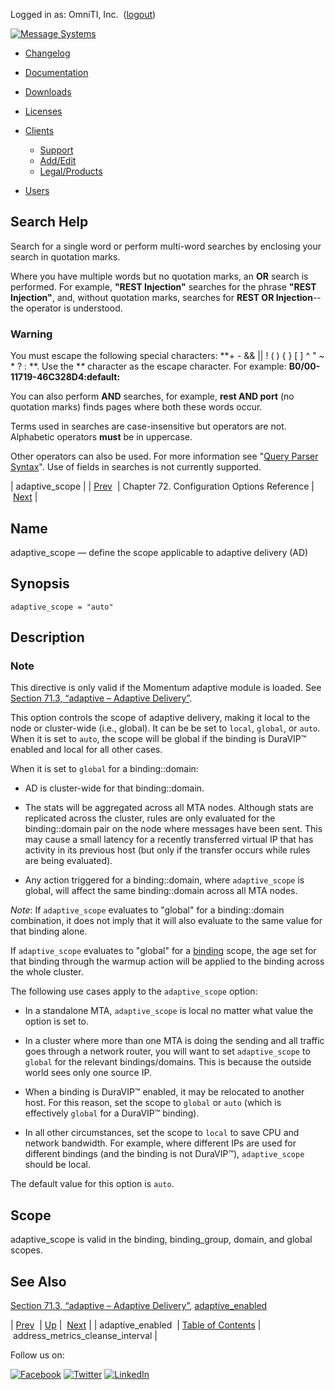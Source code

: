 Logged in as: OmniTI, Inc.  ([logout](https://support.messagesystems.com/logout.php))

[![Message Systems](https://support.messagesystems.com/images/ms-white205.png)](https://support.messagesystems.com/start.php) 

*   [Changelog](https://support.messagesystems.com/start.php?show=changelog)
*   [Documentation](https://support.messagesystems.com/docs/)
*   [Downloads](https://support.messagesystems.com/start.php)

*   [Licenses](https://support.messagesystems.com/license_summary.php)
*   <a href="">Clients</a>
    *   [Support](https://support.messagesystems.com/cs.php)
    *   [Add/Edit](https://support.messagesystems.com/edit_client.php)
    *   [Legal/Products](https://support.messagesystems.com/edit_products.php)
*   [Users](https://support.messagesystems.com/edit_customer.php)

## Search Help

Search for a single word or perform multi-word searches by enclosing your search in quotation marks.

Where you have multiple words but no quotation marks, an **OR** search is performed. For example, **"REST Injection"** searches for the phrase **"REST Injection"**, and, without quotation marks, searches for **REST OR Injection**--the operator is understood.

### Warning

You must escape the following special characters: **+ - && || ! ( ) { } [ ] ^ " ~ * ? : \**. Use the **\** character as the escape character. For example: **B0/00-11719-46C328D4\:default\:**

You can also perform **AND** searches, for example, **rest AND port** (no quotation marks) finds pages where both these words occur.

Terms used in searches are case-insensitive but operators are not. Alphabetic operators **must** be in uppercase.

Other operators can also be used. For more information see "[Query Parser Syntax](https://lucene.apache.org/core/old_versioned_docs/versions/3_0_0/queryparsersyntax.html)". Use of fields in searches is not currently supported.

| adaptive_scope |
| [Prev](conf.ref.adaptive_enabled.php)  | Chapter 72. Configuration Options Reference |  [Next](conf.ref.address_metrics_cleanse_interval.php) |

<a name="conf.ref.adaptive_scope"></a>
## Name

adaptive_scope — define the scope applicable to adaptive delivery (AD)

## Synopsis

`adaptive_scope = "auto"`

<a name="idp23393072"></a>
## Description

### Note

This directive is only valid if the Momentum adaptive module is loaded. See [Section 71.3, “adaptive – Adaptive Delivery”](modules.adaptive.php "71.3. adaptive – Adaptive Delivery").

This option controls the scope of adaptive delivery, making it local to the node or cluster-wide (i.e., global). It can be be set to `local`, `global`, or `auto`. When it is set to `auto`, the scope will be global if the binding is DuraVIP™ enabled and local for all other cases.

When it is set to `global` for a binding::domain:

*   AD is cluster-wide for that binding::domain.

*   The stats will be aggregated across all MTA nodes. Although stats are replicated across the cluster, rules are only evaluated for the binding::domain pair on the node where messages have been sent. This may cause a small latency for a recently transferred virtual IP that has activity in its previous host (but only if the transfer occurs while rules are being evaluated).

*   Any action triggered for a binding::domain, where `adaptive_scope` is global, will affect the same binding::domain across all MTA nodes.

*Note*: If `adaptive_scope` evaluates to "global" for a binding::domain combination, it does not imply that it will also evaluate to the same value for that binding alone.

If `adaptive_scope` evaluates to "global" for a [binding](conf.ref.binding.php "binding") scope, the age set for that binding through the warmup action will be applied to the binding across the whole cluster.

The following use cases apply to the `adaptive_scope` option:

*   In a standalone MTA, `adaptive_scope` is local no matter what value the option is set to.

*   In a cluster where more than one MTA is doing the sending and all traffic goes through a network router, you will want to set `adaptive_scope` to `global` for the relevant bindings/domains. This is because the outside world sees only one source IP.

*   When a binding is DuraVIP™ enabled, it may be relocated to another host. For this reason, set the scope to `global` or `auto` (which is effectively `global` for a DuraVIP™ binding).

*   In all other circumstances, set the scope to `local` to save CPU and network bandwidth. For example, where different IPs are used for different bindings (and the binding is not DuraVIP™), `adaptive_scope` should be local.

The default value for this option is `auto`.

<a name="idp23417728"></a>
## Scope

adaptive_scope is valid in the binding, binding_group, domain, and global scopes.

<a name="idp23419600"></a>
## See Also

[Section 71.3, “adaptive – Adaptive Delivery”](modules.adaptive.php "71.3. adaptive – Adaptive Delivery"), [adaptive_enabled](conf.ref.adaptive_enabled.php "adaptive_enabled")

| [Prev](conf.ref.adaptive_enabled.php)  | [Up](config.options.ref.php) |  [Next](conf.ref.address_metrics_cleanse_interval.php) |
| adaptive_enabled  | [Table of Contents](index.php) |  address_metrics_cleanse_interval |

Follow us on:

[![Facebook](https://support.messagesystems.com/images/icon-facebook.png)](http://www.facebook.com/messagesystems) [![Twitter](https://support.messagesystems.com/images/icon-twitter.png)](http://twitter.com/#!/MessageSystems) [![LinkedIn](https://support.messagesystems.com/images/icon-linkedin.png)](http://www.linkedin.com/company/message-systems)